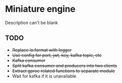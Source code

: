 # Miniature engine

Description can't be blank

## TODO

- ~~Replace io:format with logger~~
- ~~Use config for port, jwt, key, kafka topic, etc~~
- ~~Kafka consumer~~
- ~~Split kafka consumer and producers into two clients~~
- ~~Extract gproc related functions to separate module~~
- Wait for kafka if it is unavailable
